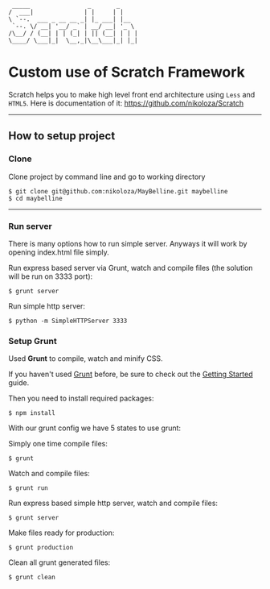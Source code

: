 	 _____                _       _
	/  ___|              | |     | |
	\ `--.  ___ _ __ __ _| |_ ___| |__
	 `--. \/ __| '__/ _` | __/ __| '_ \
	/\__/ / (__| | | (_| | || (__| | | |
	\____/ \___|_|  \__,_|\__\___|_| |_|


Custom use of Scratch Framework
=============

Scratch helps you to make high level front end architecture using `Less` and `HTML5`. Here is documentation of it: https://github.com/nikoloza/Scratch

-------------

How to setup project
-------------

### Clone
Clone project by command line and go to working directory

	$ git clone git@github.com:nikoloza/MayBelline.git maybelline
	$ cd maybelline

-------------

### Run server
There is many options how to run simple server. Anyways it will work by opening index.html file simply.

Run express based server via Grunt, watch and compile files (the solution will be run on 3333 port):

	$ grunt server

Run simple http server:

	$ python -m SimpleHTTPServer 3333


### Setup Grunt
Used **Grunt** to compile, watch and minify CSS.

If you haven't used [Grunt](http://gruntjs.com/) before, be sure to check out the [Getting Started](http://gruntjs.com/getting-started) guide.

Then you need to install required packages:

	$ npm install

With our grunt config we have 5 states to use grunt:

Simply one time compile files:

	$ grunt

Watch and compile files:

	$ grunt run

Run express based simple http server, watch and compile files:

	$ grunt server

Make files ready for production:

	$ grunt production

Clean all grunt generated files:

	$ grunt clean